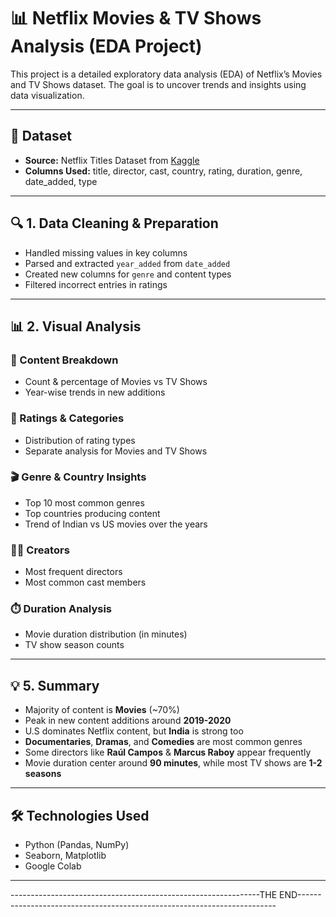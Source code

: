 # 📊 Netflix Movies & TV Shows Analysis (EDA Project)

This project is a detailed exploratory data analysis (EDA) of Netflix’s Movies and TV Shows dataset. The goal is to uncover trends and insights using data visualization.

---

## 📁 Dataset
- **Source:** Netflix Titles Dataset from [Kaggle](https://www.kaggle.com/shivamb/netflix-shows)
- **Columns Used:** title, director, cast, country, rating, duration, genre, date_added, type

---

## 🔍 1. Data Cleaning & Preparation
- Handled missing values in key columns
- Parsed and extracted `year_added` from `date_added`
- Created new columns for `genre` and content types
- Filtered incorrect entries in ratings

---

## 📊 2. Visual Analysis

### 📌 Content Breakdown
- Count & percentage of Movies vs TV Shows
- Year-wise trends in new additions

### 🔢 Ratings & Categories
- Distribution of rating types
- Separate analysis for Movies and TV Shows

### 🎬 Genre & Country Insights
- Top 10 most common genres
- Top countries producing content
- Trend of Indian vs US movies over the years

### 🧑‍🎨 Creators
- Most frequent directors
- Most common cast members

### ⏱️ Duration Analysis
- Movie duration distribution (in minutes)
- TV show season counts

---

## 💡 5. Summary
- Majority of content is **Movies** (~70%)
- Peak in new content additions around **2019-2020**
- U.S dominates Netflix content, but **India** is strong too
- **Documentaries**, **Dramas**, and **Comedies** are most common genres
- Some directors like **Raúl Campos** & **Marcus Raboy** appear frequently
- Movie duration center around **90 minutes**, while most TV shows are **1-2 seasons**

---

## 🛠️ Technologies Used
- Python (Pandas, NumPy)
- Seaborn, Matplotlib
- Google Colab

---

--------------------------------------------------------------THE END------------------------------------------------------------------------
